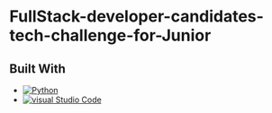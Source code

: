 # FullStack-developer-candidates-tech-challenge-for-Junior
## Built With

- [![Python][Python-shield]][Python-link]
- [![visual Studio Code][VSCode-shield]][VSCode-link]

[Python-shield]: https://img.shields.io/badge/Python-3776AB?style=for-the-badge&logo=python&logoColor=white
[Python-link]: https://www.python.org/
[VSCode-shield]: https://img.shields.io/badge/Visual_Studio_Code-0078d7?style=for-the-badge&logo=visual%20studio%20code&logoColor=white
[VSCode-link]: https://code.visualstudio.com/

